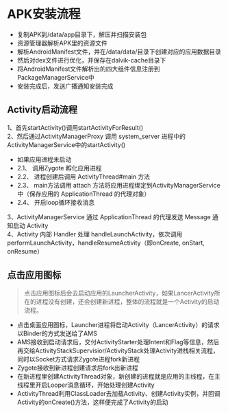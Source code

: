 # APK安装流程

- 复制APK到/data/app目录下，解压并扫描安装包
- 资源管理器解析APK里的资源文件
- 解析AndroidManifest文件，并在/data/data/目录下创建对应的应用数据目录
- 然后对dex文件进行优化，并保存在dalvik-cache目录下
- 将AndroidManifest文件解析出的四大组件信息注册到PackageManagerService中
- 安装完成后，发送广播通知安装完成

## Activity启动流程

1、首先startActivity()调用startActivityForResult()  
2、然后通过ActivityManagerProxy 调用 system_server 进程中的 ActivityManagerService中的startActivity()

* 如果应用进程未启动
* 2.1、 调用Zygote 孵化应用进程
* 2.2、 进程创建后调用 ActivityThread#main 方法
* 2.3、 main方法调用 attach 方法将应用进程绑定到ActivityManagerService 中（保存应用的 ApplicationThread 的代理对象）
* 2.4、 开启loop循环接收消息

3、ActivityManagerService 通过 ApplicationThread 的代理发送 Message 通知启动 Activity  
4、Activity 内部 Handler 处理 handleLaunchActivity，依次调用 performLaunchActivity，handleResumeActivity（即onCreate, onStart, onResume）

## 点击应用图标

> 点击应用图标后会去启动应用的LauncherActivity，如果LancerActivity所在的进程没有创建，还会创建新进程，整体的流程就是一个Activity的启动流程。

- 点击桌面应用图标，Launcher进程将启动Activity（LancerActivity）的请求以Binder的方式发送给了AMS
- AMS接收到启动请求后，交付ActivityStarter处理Intent和Flag等信息，然后再交给ActivityStackSupervisior/ActivityStack处理Activity进栈相关流程，同时以Socket方式请求Zygote进程fork新进程
- Zygote接收到新进程创建请求后fork出新进程
- 在新进程里创建ActivityThread对象，新创建的进程就是应用的主线程，在主线程里开启Looper消息循环，开始处理创建Activity
- ActivityThread利用ClassLoader去加载Activity、创建Activity实例，并回调Activity的onCreate()方法，这样便完成了Activity的启动
